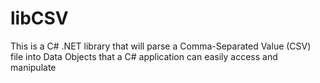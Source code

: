 # libCSV
This is a C# .NET library that will parse a Comma-Separated Value (CSV) file into Data Objects that a C# application can easily access and manipulate
